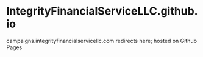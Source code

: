 # IntegrityFinancialServiceLLC.github.io
campaigns.integrityfinancialservicellc.com redirects here; hosted on Github Pages

